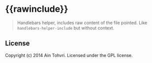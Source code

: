 # {{rawinclude}}

> Handlebars helper, includes raw content of the file pointed. Like
> `handlebars-helper-include` but without context.

## License
Copyright (c) 2014 Ain Tohvri. Licensed under the GPL license.
